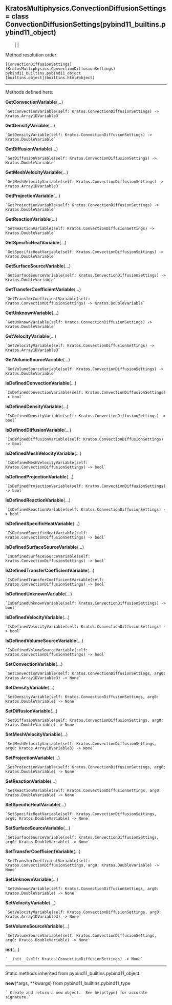   
**KratosMultiphysics.ConvectionDiffusionSettings** = class
ConvectionDiffusionSettings(pybind11_builtins.pybind11_object)  
---  
`    `|   |

Method resolution order:

    [ConvectionDiffusionSettings](KratosMultiphysics.ConvectionDiffusionSettings)
    pybind11_builtins.pybind11_object
    [builtins.object](builtins.html#object)

* * *

Methods defined here:  

**GetConvectionVariable**(...)

    `GetConvectionVariable(self: Kratos.ConvectionDiffusionSettings) -> Kratos.Array1DVariable3`

**GetDensityVariable**(...)

    `GetDensityVariable(self: Kratos.ConvectionDiffusionSettings) -> Kratos.DoubleVariable`

**GetDiffusionVariable**(...)

    `GetDiffusionVariable(self: Kratos.ConvectionDiffusionSettings) -> Kratos.DoubleVariable`

**GetMeshVelocityVariable**(...)

    `GetMeshVelocityVariable(self: Kratos.ConvectionDiffusionSettings) -> Kratos.Array1DVariable3`

**GetProjectionVariable**(...)

    `GetProjectionVariable(self: Kratos.ConvectionDiffusionSettings) -> Kratos.DoubleVariable`

**GetReactionVariable**(...)

    `GetReactionVariable(self: Kratos.ConvectionDiffusionSettings) -> Kratos.DoubleVariable`

**GetSpecificHeatVariable**(...)

    `GetSpecificHeatVariable(self: Kratos.ConvectionDiffusionSettings) -> Kratos.DoubleVariable`

**GetSurfaceSourceVariable**(...)

    `GetSurfaceSourceVariable(self: Kratos.ConvectionDiffusionSettings) -> Kratos.DoubleVariable`

**GetTransferCoefficientVariable**(...)

    `GetTransferCoefficientVariable(self: Kratos.ConvectionDiffusionSettings) -> Kratos.DoubleVariable`

**GetUnknownVariable**(...)

    `GetUnknownVariable(self: Kratos.ConvectionDiffusionSettings) -> Kratos.DoubleVariable`

**GetVelocityVariable**(...)

    `GetVelocityVariable(self: Kratos.ConvectionDiffusionSettings) -> Kratos.Array1DVariable3`

**GetVolumeSourceVariable**(...)

    `GetVolumeSourceVariable(self: Kratos.ConvectionDiffusionSettings) -> Kratos.DoubleVariable`

**IsDefinedConvectionVariable**(...)

    `IsDefinedConvectionVariable(self: Kratos.ConvectionDiffusionSettings) -> bool`

**IsDefinedDensityVariable**(...)

    `IsDefinedDensityVariable(self: Kratos.ConvectionDiffusionSettings) -> bool`

**IsDefinedDiffusionVariable**(...)

    `IsDefinedDiffusionVariable(self: Kratos.ConvectionDiffusionSettings) -> bool`

**IsDefinedMeshVelocityVariable**(...)

    `IsDefinedMeshVelocityVariable(self: Kratos.ConvectionDiffusionSettings) -> bool`

**IsDefinedProjectionVariable**(...)

    `IsDefinedProjectionVariable(self: Kratos.ConvectionDiffusionSettings) -> bool`

**IsDefinedReactionVariable**(...)

    `IsDefinedReactionVariable(self: Kratos.ConvectionDiffusionSettings) -> bool`

**IsDefinedSpecificHeatVariable**(...)

    `IsDefinedSpecificHeatVariable(self: Kratos.ConvectionDiffusionSettings) -> bool`

**IsDefinedSurfaceSourceVariable**(...)

    `IsDefinedSurfaceSourceVariable(self: Kratos.ConvectionDiffusionSettings) -> bool`

**IsDefinedTransferCoefficientVariable**(...)

    `IsDefinedTransferCoefficientVariable(self: Kratos.ConvectionDiffusionSettings) -> bool`

**IsDefinedUnknownVariable**(...)

    `IsDefinedUnknownVariable(self: Kratos.ConvectionDiffusionSettings) -> bool`

**IsDefinedVelocityVariable**(...)

    `IsDefinedVelocityVariable(self: Kratos.ConvectionDiffusionSettings) -> bool`

**IsDefinedVolumeSourceVariable**(...)

    `IsDefinedVolumeSourceVariable(self: Kratos.ConvectionDiffusionSettings) -> bool`

**SetConvectionVariable**(...)

    `SetConvectionVariable(self: Kratos.ConvectionDiffusionSettings, arg0: Kratos.Array1DVariable3) -> None`

**SetDensityVariable**(...)

    `SetDensityVariable(self: Kratos.ConvectionDiffusionSettings, arg0: Kratos.DoubleVariable) -> None`

**SetDiffusionVariable**(...)

    `SetDiffusionVariable(self: Kratos.ConvectionDiffusionSettings, arg0: Kratos.DoubleVariable) -> None`

**SetMeshVelocityVariable**(...)

    `SetMeshVelocityVariable(self: Kratos.ConvectionDiffusionSettings, arg0: Kratos.Array1DVariable3) -> None`

**SetProjectionVariable**(...)

    `SetProjectionVariable(self: Kratos.ConvectionDiffusionSettings, arg0: Kratos.DoubleVariable) -> None`

**SetReactionVariable**(...)

    `SetReactionVariable(self: Kratos.ConvectionDiffusionSettings, arg0: Kratos.DoubleVariable) -> None`

**SetSpecificHeatVariable**(...)

    `SetSpecificHeatVariable(self: Kratos.ConvectionDiffusionSettings, arg0: Kratos.DoubleVariable) -> None`

**SetSurfaceSourceVariable**(...)

    `SetSurfaceSourceVariable(self: Kratos.ConvectionDiffusionSettings, arg0: Kratos.DoubleVariable) -> None`

**SetTransferCoefficientVariable**(...)

    `SetTransferCoefficientVariable(self: Kratos.ConvectionDiffusionSettings, arg0: Kratos.DoubleVariable) -> None`

**SetUnknownVariable**(...)

    `SetUnknownVariable(self: Kratos.ConvectionDiffusionSettings, arg0: Kratos.DoubleVariable) -> None`

**SetVelocityVariable**(...)

    `SetVelocityVariable(self: Kratos.ConvectionDiffusionSettings, arg0: Kratos.Array1DVariable3) -> None`

**SetVolumeSourceVariable**(...)

    `SetVolumeSourceVariable(self: Kratos.ConvectionDiffusionSettings, arg0: Kratos.DoubleVariable) -> None`

**__init__**(...)

    `__init__(self: Kratos.ConvectionDiffusionSettings) -> None`

* * *

Static methods inherited from pybind11_builtins.pybind11_object:  

**__new__**(*args, **kwargs) from pybind11_builtins.pybind11_type

    ` Create and return a new object.  See help(type) for accurate signature.`


